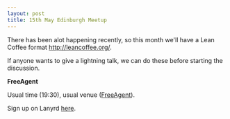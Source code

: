 ```yaml
---
layout: post
title: 15th May Edinburgh Meetup
---
```


There has been alot happening recently, so this month we'll have a Lean Coffee format http://leancoffee.org/.

If anyone wants to give a lightning talk, we can do these before starting the discussion.

__FreeAgent__

Usual time (19:30), usual venue ([FreeAgent](http://maps.google.com/maps?q=EH3+8JB&hl=en&ll=55.946797,-3.213351&spn=0.009781,0.024226&client=safari&oe=UTF-8&hnear=Edinburgh+EH3+8JB,+United+Kingdom&t=m&z=16&vpsrc=6)).

Sign up on Lanyrd [here](http://lanyrd.com/2014/scotrug-edinburgh-may/).
